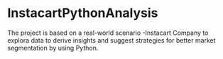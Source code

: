 # InstacartPythonAnalysis
The project is based on a real-world scenario -Instacart Company to explora data
to derive insights and suggest strategies for better market segmentation by using Python.
